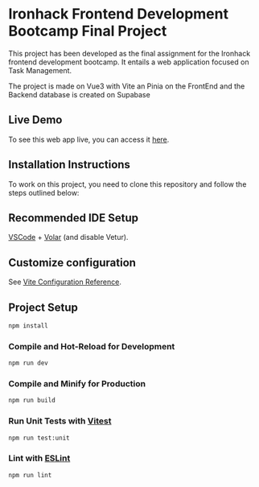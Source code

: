 # Ironhack Frontend Development Bootcamp Final Project

This project has been developed as the final assignment for the Ironhack frontend development bootcamp. It entails a web application focused on Task Management.

The project is made on Vue3 with Vite an Pinia on the FrontEnd and the Backend database is created on Supabase

## Live Demo

To see this web app live, you can access it [here](https://main--taskinator3000.netlify.app/).

## Installation Instructions

To work on this project, you need to clone this repository and follow the steps outlined below:

## Recommended IDE Setup

[VSCode](https://code.visualstudio.com/) + [Volar](https://marketplace.visualstudio.com/items?itemName=Vue.volar) (and disable Vetur).

## Customize configuration

See [Vite Configuration Reference](https://vitejs.dev/config/).

## Project Setup

```sh
npm install
```

### Compile and Hot-Reload for Development

```sh
npm run dev
```

### Compile and Minify for Production

```sh
npm run build
```

### Run Unit Tests with [Vitest](https://vitest.dev/)

```sh
npm run test:unit
```

### Lint with [ESLint](https://eslint.org/)

```sh
npm run lint
```
